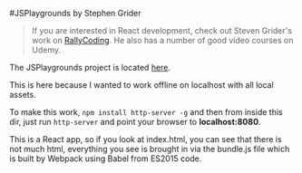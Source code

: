 #JSPlaygrounds by Stephen Grider

>If you are interested in React development, check out Steven Grider's work on [RallyCoding](http://rallycoding.com/). He also has a number of good video courses on Udemy.

The JSPlaygrounds project is located [here](https://github.com/StephenGrider/JSPlaygrounds).

This is here because I wanted to work offline on localhost with all local assets.

To make this work, ```npm install http-server -g``` and then from inside this dir, just run ```http-server``` and point your browser to **localhost:8080**.

This is a React app, so if you look at index.html, you can see that there is not much html, everything you see is brought in via the bundle.js file which is built by Webpack using Babel from ES2015 code. 

